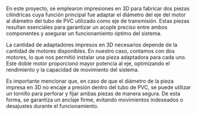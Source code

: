 En este proyecto, se emplearon impresiones en 3D para fabricar dos piezas cilíndricas cuya función principal fue adaptar el diámetro del eje del motor al diámetro del tubo de PVC utilizado como eje de transmisión. Estas piezas resultan esenciales para garantizar un acople preciso entre ambos componentes y asegurar un funcionamiento óptimo del sistema.

La cantidad de adaptadores impresos en 3D necesarios depende de la cantidad de motores disponibles. En nuestro caso, contamos con dos motores, lo que nos permitió instalar una pieza adaptadora para cada uno. Este doble motor proporcionó mayor potencia al eje, optimizando el rendimiento y la capacidad de movimiento del sistema.

Es importante mencionar que, en caso de que el diámetro de la pieza impresa en 3D no encaje a presión dentro del tubo de PVC, se puede utilizar un tornillo para perforar y fijar ambas piezas de manera segura. De esta forma, se garantiza un anclaje firme, evitando movimientos indeseados o desajustes durante el funcionamiento.